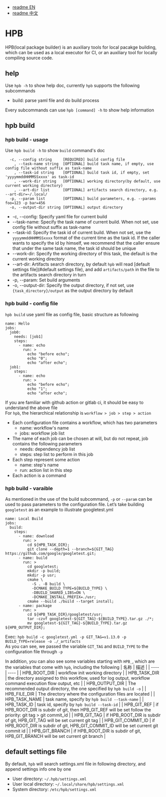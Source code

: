 * [readme EN](./README.md)
* [readme 中文](./README_cn.md)

# HPB
HPB(local package builder) is an auxiliary tools for local pacakge building, which can be used as a local executor for CI, or an auxiliary tool for locally compiling source code.

## help
Use `hpb -h` to show help doc, currently `hpb` supports the following subcommands
* build: parse yaml file and do build process

Every subcommands can use `hpb [command] -h` to show help information

## hpb build

### hpb build - usage
Use `hpb build -h` to show `build` command's doc
```
  -c, --config string     [REQUIRED] build config file
    , --task-name string  [OPTIONAL] build task name, if empty, use config file without suffix as task-name
    , --task-id string    [OPTIONAL] build task id, if empty, set 'yyyymmddHHMMSSxxxx' as task-id
    , --work-dir string   [OPTIONAL] working directory(by default, use current working directory)
    , --art-dir list      [OPTIONAL] artifacts search directory, e.g. --art-dir=~/.local/
  -p, --param list        [OPTIONAL] build parameters, e.g. --params foo=123 -p bar=456
  -o, --output-dir string [OPTIONAL] output directory
```
* -c, --config: Specify yaml file for current build
* --task-name: Specify the task name of current build. When not set, use config file without suffix as task-name
* --task-id: Specify the task id of current build. When not set, use the `yyyymmddHHMMSSxxxx` format of the current time as the task id. If the caller wants to specify the id by himself, we recommend that the caller ensure that under the same task name, the task id should be unique
* --work-dir: Specify the working directory of this task, the default is the current working directory
* --art-dir: Artifacts search directory, by default `hpb` will read [default settings file](#default settings file), and add `artifacts/path` in the file to the artifacts search directory in turn
* -p, --param: Set build arguments
* -o, --output-dir: Specify the output directory, if not set, use `{task_directory}/output` as the output directory by default

### hpb build - config file
`hpb build` use yaml file as config file, basic structure as following
```
name: Hello
jobs:
  job0:
    needs: [job1]
    steps:
      - name: echo
        run: >
          echo "before echo";
          echo "0";
          echo "after echo";
  job1:
    steps:
      - name: echo
        run: >
          echo "before echo";
          echo "1";
          echo "after echo";
```
If you are familiar with github action or gitlab ci, it should be easy to understand the above file  
For `hpb`, the hierarchical relationship is `workflow > job > step > action`
* Each configuration file contains a workflow, which has two parameters
	* name: workflow's name
	* jobs: workflow job list
* The name of each job can be chosen at will, but do not repeat, job contains the following parameters
	* needs: dependency job list
	* steps: step list to perform in this job
* Each step represent some action
	* name: step's name
	* run: action list in this step
* Each action is a command

### hpb build - varaible
As mentioned in the use of the build subcommand, `-p` or `--param` can be used to pass parameters to the configuration file. Let’s take building `googletest` as an example to illustrate
googletest.yml  
```
name: Local Build
jobs:
  build:
    steps:
      - name: download
        run: >
          cd ${HPB_TASK_DIR};
          git clone --depth=1 --branch=${GIT_TAG} https://github.com/google/googletest.git;
      - name: build
        run: >
          cd googletest;
          mkdir -p build;
          mkdir -p usr;
          cmake \
            -S . -B build \
            -DCMAKE_BUILD_TYPE=${BUILD_TYPE} \
            -DBUILD_SHARED_LIBS=ON \
            -DCMAKE_INSTALL_PREFIX=./usr;
          cmake --build ./build --target install;
      - name: package
        run: >
          cd ${HPB_TASK_DIR}/googletest/usr;
          tar -czvf googletest-${GIT_TAG}-${BUILD_TYPE}.tar.gz ./*;
          mv googletest-${GIT_TAG}-${BUILD_TYPE}.tar.gz ${HPB_OUTPUT_DIR};
```
Exec: `hpb build -c googletest.yml -p GIT_TAG=v1.13.0 -p BUILD_TYPE=release -o ./_artifacts`  
As you can see, we passed the variable `GIT_TAG` and `BUILD_TYPE` to the configuration file through `-p`  

In addition, you can also see some variables starting with `HPB_`, which are the variables that come with `hpb`, including the following
| 名称 | 描述 |
| ---- | ---- |
| HPB_ROOT_DIR | workflow init working directory |
| HPB_TASK_DIR | the directory assigned to this workflow, used for log output, workflow command execution flow output, etc |
| HPB_OUTPUT_DIR | The recommended output directory, the one specified by `hpb build -o` |
| HPB_FILE_DIR | The directory where the configuration files are located |
| HPB_TASK_NAME | task name, specify by `hpb build --task-name` |
| HPB_TASK_ID | task id, specify by `hpb build --task-id` |
| HPB_GIT_REF | if HPB_ROOT_DIR is subdir of git, then HPB_GIT_REF will be set follow the priority: git tag > git commit_id |
| HPB_GIT_TAG | if HPB_ROOT_DIR is subdir of git, HPB_GIT_TAG will be set current git tag |
| HPB_GIT_COMMIT_ID | if HPB_ROOT_DIR is subdir of git, HPB_GIT_COMMIT_ID will be set current git commit id |
| HPB_GIT_BRANCH | if HPB_ROOT_DIR is subdir of git, HPB_GIT_BRANCH will be set current git branch |

## default settings file
By default, `hpb` will search settings.xml file in following directory, and append settings info one by one
* User directory: `~/.hpb/settings.xml`
* User local directory: `~/.local/share/hpb/settings.xml`
* System directory: `/etc/hpb/settings.xml`
